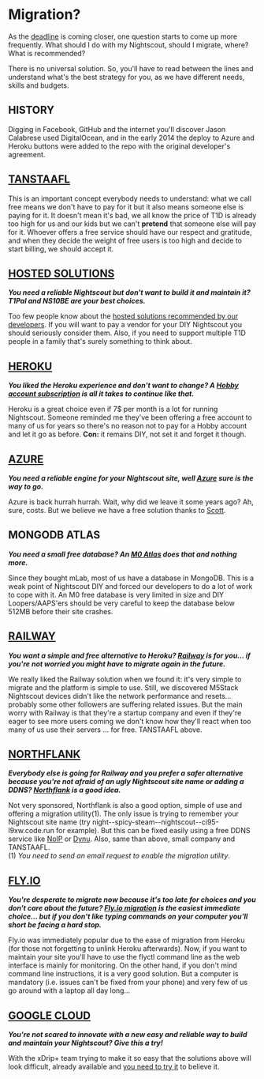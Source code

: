 # Migration?

As the [deadline](https://blog.heroku.com/next-chapter) is coming closer, one question starts to come up more frequently. What should I do with my Nightscout, should I migrate, where? What is recommended?

There is no universal solution. So, you'll have to read between the lines and understand what's the best strategy for you, as we have different needs, skills and budgets.

## **HISTORY**

Digging in Facebook, GitHub and the internet you'll discover Jason Calabrese used DigitalOcean, and in the early 2014 the deploy to Azure and Heroku buttons were added to the repo with the original developer's agreement.

## **[TANSTAAFL](https://en.wiktionary.org/wiki/TANSTAAFL)**

This is an important concept everybody needs to understand: what we call free means we don't have to pay for it but it also means someone else is paying for it. It doesn't mean it's bad, we all know the price of T1D is already too high for us and our kids but we can't **pretend** that someone else will pay for it. Whoever offers a free service should have our respect and gratitude, and when they decide the weight of free users is too high and decide to start billing, we should accept it.

## [**HOSTED SOLUTIONS**](https://nightscout.github.io/#nightscout-as-a-service)

***You need a reliable Nightscout but don't want to build it and maintain it? T1Pal and NS10BE are your best choices.***

Too few people know about the [hosted solutions recommended by our developers](https://nightscout.github.io/#nightscout-as-a-service). If you will want to pay a vendor for your DIY Nightscout you should seriously consider them. Also, if you need to support multiple T1D people in a family that's surely something to think about.

## **[HEROKU]()**

***You liked the Heroku experience and don't want to change? A [Hobby account subscription](../hobbyplan) is all it takes to continue like that.***

Heroku is a great choice even if 7$ per month is a lot for running Nightscout. Someone reminded me they've been offering a free account to many of us for years so there's no reason not to pay for a Hobby account and let it go as before. **Con:** it remains DIY, not set it and forget it though.

## **[AZURE]()**

***You need a reliable engine for your Nightscout site, well [Azure](../../azure/migrate) sure is the way to go.***

Azure is back hurrah hurrah. Wait, why did we leave it some years ago? Ah, sure, costs. But we believe we have a free solution thanks to [Scott](https://www.youtube.com/watch?v=EDADrteGBnY).

## **MONGODB ATLAS**

***You need a small free database? An [M0 Atlas](../../mongodb/atlas) does that and nothing more.***

Since they bought mLab, most of us have a database in MongoDB. This is a weak point of Nightscout DIY and forced our developers to do a lot of work to cope with it. An M0 free database is very limited in size and DIY Loopers/AAPS'ers should be very careful to keep the database below 512MB before their site crashes.

## **[RAILWAY]()**

***You want a simple and free alternative to Heroku? [Railway](../../railway/migration) is for you... if you're not worried you might have to migrate again in the future.***

We really liked the Railway solution when we found it: it's very simple to migrate and the platform is simple to use. Still, we discovered M5Stack Nightscout devices didn't like the network performance and resets... probably some other followers are suffering related issues. But the main worry with Railway is that they're a startup company and even if they're eager to see more users coming we don't know how they'll react when too many of us use their servers ... for free. TANSTAAFL above.

## **[NORTHFLANK]()**

***Everybody else is going for Railway and you prefer a safer alternative because you're not afraid of an ugly Nightscout site name or adding a DDNS? [Northflank](../../northflank/migrate) is a good idea.***

Not very sponsored, Northflank is also a good option, simple of use and offering a migration utility(1). The only issue is trying to remember your Nightscout site name (try night--spicy-steam--nightscout--ci95-l9xw.code.run for example). But this can be fixed easily using a free DDNS service like [NoIP](https://www.noip.com/) or [Dynu](https://www.dynu.com/). Also, same than above, small company and TANSTAAFL.  
(1) *You need to send an email request to enable the migration utility*.

## [**FLY.IO**]()

***You're desperate to migrate now because it's too late for choices and you don't care about the future? [Fly.io migration](../../fly.io/migrate) is the easiest immediate choice... but if you don't like typing commands on your computer you'll short be facing a hard stop.***

Fly.io was immediately popular due to the ease of migration from Heroku (for those not forgetting to unlink Heroku afterwards). Now, if you want to maintain your site you'll have to use the flyctl command line as the web interface is mainly for monitoring. On the other hand, if you don't mind command line instructions, it is a very good solution. But a computer is mandatory (i.e. issues can't be fixed from your phone) and very few of us go around with a laptop all day long...

## [**GOOGLE CLOUD**](https://navid200.github.io/xDrip/docs/Nightscout/GoogleCloud)

***You're not scared to innovate with a new easy and reliable way to build and maintain your Nightscout? Give this a try!***

With the xDrip+ team trying to make it so easy that the solutions above will look difficult, already available and [you need to try it](https://navid200.github.io/xDrip/docs/Nightscout/GoogleCloud) to believe it. 

</br>
